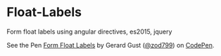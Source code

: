 # Float-Labels
Form float labels using angular directives, es2015, jquery


<p data-height="268" data-theme-id="0" data-slug-hash="pgZRMM" data-default-tab="js" data-user="zod799" class='codepen'>See the Pen <a href='http://codepen.io/zod799/pen/pgZRMM/'>Form Float Labels</a> by Gerard Gust (<a href='http://codepen.io/zod799'>@zod799</a>) on <a href='http://codepen.io'>CodePen</a>.</p>
<script async src="//assets.codepen.io/assets/embed/ei.js"></script>
